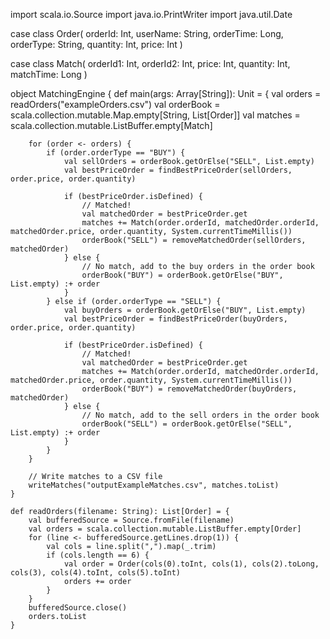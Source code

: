 import scala.io.Source
import java.io.PrintWriter
import java.util.Date

case class Order(
    orderId: Int,
    userName: String,
    orderTime: Long,
    orderType: String,
    quantity: Int,
    price: Int
)

case class Match(
    orderId1: Int,
    orderId2: Int,
    price: Int,
    quantity: Int,
    matchTime: Long
)

object MatchingEngine {
    def main(args: Array[String]): Unit = {
        val orders = readOrders("exampleOrders.csv")
        val orderBook = scala.collection.mutable.Map.empty[String, List[Order]]
        val matches = scala.collection.mutable.ListBuffer.empty[Match]

        for (order <- orders) {
            if (order.orderType == "BUY") {
                val sellOrders = orderBook.getOrElse("SELL", List.empty)
                val bestPriceOrder = findBestPriceOrder(sellOrders, order.price, order.quantity)

                if (bestPriceOrder.isDefined) {
                    // Matched!
                    val matchedOrder = bestPriceOrder.get
                    matches += Match(order.orderId, matchedOrder.orderId, matchedOrder.price, order.quantity, System.currentTimeMillis())
                    orderBook("SELL") = removeMatchedOrder(sellOrders, matchedOrder)
                } else {
                    // No match, add to the buy orders in the order book
                    orderBook("BUY") = orderBook.getOrElse("BUY", List.empty) :+ order
                }
            } else if (order.orderType == "SELL") {
                val buyOrders = orderBook.getOrElse("BUY", List.empty)
                val bestPriceOrder = findBestPriceOrder(buyOrders, order.price, order.quantity)

                if (bestPriceOrder.isDefined) {
                    // Matched!
                    val matchedOrder = bestPriceOrder.get
                    matches += Match(order.orderId, matchedOrder.orderId, matchedOrder.price, order.quantity, System.currentTimeMillis())
                    orderBook("BUY") = removeMatchedOrder(buyOrders, matchedOrder)
                } else {
                    // No match, add to the sell orders in the order book
                    orderBook("SELL") = orderBook.getOrElse("SELL", List.empty) :+ order
                }
            }
        }

        // Write matches to a CSV file
        writeMatches("outputExampleMatches.csv", matches.toList)
    }

    def readOrders(filename: String): List[Order] = {
        val bufferedSource = Source.fromFile(filename)
        val orders = scala.collection.mutable.ListBuffer.empty[Order]
        for (line <- bufferedSource.getLines.drop(1)) {
            val cols = line.split(",").map(_.trim)
            if (cols.length == 6) {
                val order = Order(cols(0).toInt, cols(1), cols(2).toLong, cols(3), cols(4).toInt, cols(5).toInt)
                orders += order
            }
        }
        bufferedSource.close()
        orders.toList
    }

